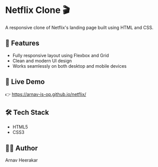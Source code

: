 
# Netflix Clone 🎬

A responsive clone of Netflix's landing page built using HTML and CSS.

## 🔧 Features

- Fully responsive layout using Flexbox and Grid
- Clean and modern UI design
- Works seamlessly on both desktop and mobile devices

## 🚀 Live Demo

👉 https://arnav-is-op.github.io/netflix/

## 🛠️ Tech Stack

- HTML5
- CSS3

## 👨‍💻 Author

Arnav Heerakar

